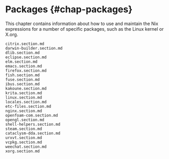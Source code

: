 # Packages {#chap-packages}

This chapter contains information about how to use and maintain the Nix expressions for a number of specific packages, such as the Linux kernel or X.org.

```{=include=} sections
citrix.section.md
darwin-builder.section.md
dlib.section.md
eclipse.section.md
elm.section.md
emacs.section.md
firefox.section.md
fish.section.md
fuse.section.md
ibus.section.md
kakoune.section.md
krita.section.md
linux.section.md
locales.section.md
etc-files.section.md
nginx.section.md
openfoam-com.section.md
opengl.section.md
shell-helpers.section.md
steam.section.md
cataclysm-dda.section.md
urxvt.section.md
vcpkg.section.md
weechat.section.md
xorg.section.md
```
